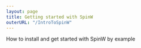 ```yaml
---
layout: page
title: Getting started with SpinW
outerURL: "/IntroToSpinW"
---
```


How to install and get started with SpinW by example 
